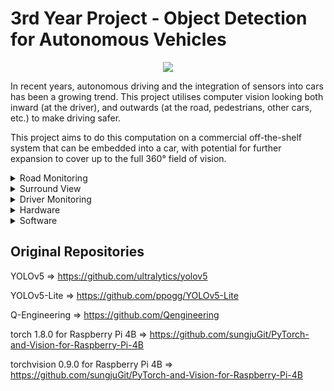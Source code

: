 # 3rd Year Project - Object Detection for Autonomous Vehicles

<p align="center">
  <img src="https://user-images.githubusercontent.com/93823322/156553980-db5461c1-d0eb-4860-9eaa-010da036b35f.jpg" />
</p>

In recent years, autonomous driving and the integration of sensors into cars has been a growing trend. This project utilises computer vision looking both inward (at the driver), and outwards (at the road, pedestrians, other cars, etc.) to make driving safer. 

This project aims to do this computation on a commercial off-the-shelf system that can be embedded into a car, with potential for further expansion to cover up to the full 360° field of vision. 

<details closed>
<summary>Road Monitoring</summary>
  
## Road Monitoring

![image](https://user-images.githubusercontent.com/93823322/155022151-165847e3-7d62-44d9-99dd-51b0b367f47d.png)

YOLO Object detection works in 3 steps first dividing the image into a grid, checking if an object, or part of an object, is likely to exist in that square. If the probability is high enough, YOLO will interpret it as an object of the detected class, and then the original image/video can be annotated by drawing a box around that item and labelling it.
  
While seeing objects is all well and good, it is crucial to be able to tell where they are. Therefore, using the specifications of the Raspberry Pi’s Camera Module, the distance to each object and the angle at which they are to the camera can then be calculated. 
  
This concludes the information recorded by the Object Detection Module, and so the data can be passed on to the surround view system via ethernet. 

</details>

<details closed>
<summary>Surround View</summary>
  
## Surround View

![image](https://user-images.githubusercontent.com/93823322/155022253-d4c3cdbd-b9ab-4a21-9dc2-d0e1895de866.png)

The data obtained from the individual Raspberry Pi and Camera Module can be converted into coordinates relative to the car. These are plotted on a diagram to display the different objects in the vehicle’s current field of view. 
  
Basic object memory is implemented here, allowing for the speed of each object to calculated, giving the vehicle’s ‘brain’ even more data to work with. 
This application can, in conjunction with the data from the driver monitoring, to help warn the driver of impending collisions or dangers and could theoretically even allow for reactions to certain situations if implemented in an autonomous vehicle.  

</details>

<details closed>
<summary>Driver Monitoring</summary>
  
## Driver Monitoring
  
![image](https://user-images.githubusercontent.com/93823322/156554784-50cd817c-4f5a-48f0-99b6-99550002c273.png)

OpenCV object detection works by taking in an image that has been converted into grayscale and using a Haar-Cascade Classifier to detect if the object is in the image. This Haar Classifier is an algorithm that has been trained using 'positives' and 'negatives', where the 'positives' are images of the object one wishes to detect, and 'negatives' are other images that don't contain the object.
  
In this case two Haar Classifiers are used; one for facial detection and another for eye detection. For an eye to be detected, it must be found within the bounds of a detected face, which prevents many false positives.
  
The video stream from the camera that is facing the driver provides the images to monitor how awake they are. If the driver is noticed to be blinking more or for longer than the average person, then they will be alerted that they are not as awake as they should be.
  
The driver's face and eyes are demarcated using rectangles of different colours, which indicate where they are in the image.
  
If the object detection outside of the vehicle notices that the vehicle is getting too close to outside objects, such as people or other vehicles, the sensitivity of the driver monitoring system will be increased. This ensures the driver is alert enough to react to any threats on the road.

</details>

<details closed>
<summary>Hardware</summary>
  
## Hardware

<p>
   <img height="350" src="https://user-images.githubusercontent.com/93823322/156555082-ea35a796-018c-465a-b47c-142308561258.png"></a>
</p>
  
The Raspberry Pi 4 8GB, along with its Camera Module, was chosen as the embedded system of choice due to its affordability despite its lack of processing capabilities. 

</details>

<details closed>
<summary>Software</summary>
  
## Software

![image](https://user-images.githubusercontent.com/93823322/155022458-eec976e1-46fe-4f79-8085-ca2b3383c2ee.png)

You Only Look Once v5 (YOLOv5) is a lightweight object detection algorithm designed to be used in real time. YOLOv5 was chosen as it contains many different variants, including YOLOv5-nano, a much smaller and hence less computationally complex model of YOLO. 

YOLOv5 is also the most up to date version with an active development community.

![image](https://user-images.githubusercontent.com/93823322/155022481-fc620fb1-4396-4747-9268-9f80523607c1.png)

OpenCV or Open Source Computer Vision Library, is an extensive library mostly targeting real-time computer vision applications. With C++, Python and Java interfaces, along with support for all major operating systems, OpenCV is incredibly popular in the computer vision world. 

</details>


## Original Repositories

YOLOv5 => https://github.com/ultralytics/yolov5

YOLOv5-Lite => https://github.com/ppogg/YOLOv5-Lite

Q-Engineering => https://github.com/Qengineering

torch 1.8.0 for Raspberry Pi 4B => https://github.com/sungjuGit/PyTorch-and-Vision-for-Raspberry-Pi-4B

torchvision 0.9.0 for Raspberry Pi 4B => https://github.com/sungjuGit/PyTorch-and-Vision-for-Raspberry-Pi-4B

